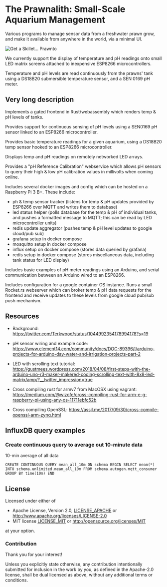 # The Prawnalith: Small-Scale Aquarium Management

Various programs to manage sensor data from a freshwater prawn grow, and make it available from anywhere in the world, via a minimal UI.

![Get a Skillet... Prawnto](https://gist.githubusercontent.com/Terkwood/c37c50d41bcc84b409eeaa555f788ed0/raw/ec42ccbdee0c3f518400253b5e1270f5488f4f1c/prawnto.gif)

We currently support the display of temperature and pH readings onto small LED matrix screens attached to inexpensive ESP8266 microcontrollers.

Temperature and pH levels are read continuously from the prawns' tank using a DS18B20 submersible temperature sensor, and a SEN 0169 pH meter.

## Very long description

Implements a gated frontend in Rust/webassembly which renders temp & pH levels of tanks.  

Provides support for continuous sensing of pH levels using a SEN0169 pH sensor linked to an ESP8266 microcontroller.

Provides basic temperature readings for a given aquarium, using a DS18B20 temp sensor hooked to an ESP8266 microcontroller. 

Displays temp and pH readings on remotely networked LED arrays.

Provides a "pH Reference Calibration" webservice which allows pH sensors to query their high & low pH calibration values in millivolts when coming online.

Includes several docker images and config which can be hosted on a Raspberry Pi 3 B+. These include:

- ph & temp sensor tracker (listens for temp & pH updates provided by ESP8266 over MQTT and writes them to database)
- led status helper (polls database for the temp & pH of individual tanks, and pushes a formatted message to MQTT; this can be read by LED microcontroller units)
- redis update aggregator (pushes temp & pH level updates to google cloud/pub sub)
- grafana setup in docker compose
- mosquitto setup in docker compose
- influx setup on docker compose (stores data queried by grafana)
- redis setup in docker compose (stores miscellaneous data, including tank status for LED display)

Includes basic examples of pH meter readings using an Arduino, and serial communication between an Arduino wired to an ESP8266.

Includes configuration for a google container OS instance.  Runs a small Rocket.rs webserver which can broker temp & pH data requests for the frontend and receive updates to these levels from google cloud pub/sub push mechanism.

## Resources 

- Background: https://twitter.com/Terkwood/status/1044992354178994178?s=19
- pH sensor wiring and example code: https://www.element14.com/community/docs/DOC-89396/l/arduino-projects-for-arduino-day-water-and-irrigation-projects-part-2

- LED with scrolling text tutorial: https://gustmees.wordpress.com/2018/04/08/first-steps-with-the-arduino-uno-r3-maker-makered-coding-scrolling-text-with-8x8-led-matrix/amp/?__twitter_impression=true
- Cross compiling rust for armv7 from MacOSX using vagrant: https://medium.com/@wizofe/cross-compiling-rust-for-arm-e-g-raspberry-pi-using-any-os-11711ebfc52b
- Cross compiling OpenSSL: https://assil.me/2017/09/30/cross-compile-openssl-arm-zynq.html

## InfluxDB query examples

### Create continuous query to average out 10-minute data

10-min average of all data

```
CREATE CONTINUOUS QUERY mean_all_10m ON schema BEGIN SELECT mean(*) INTO schema.unlimited.mean_all_10m FROM schema.autogen.mqtt_consumer GROUP BY time(10m) END
```

## License

Licensed under either of

 * Apache License, Version 2.0, [LICENSE_APACHE](LICENSE_APACHE) or http://www.apache.org/licenses/LICENSE-2.0
 * MIT license [LICENSE_MIT](LICENSE_MIT) or http://opensource.org/licenses/MIT

at your option.

### Contribution

Thank you for your interest!

Unless you explicitly state otherwise, any contribution intentionally submitted
for inclusion in the work by you, as defined in the Apache-2.0 license, shall be dual licensed as above, without any additional terms or conditions.
